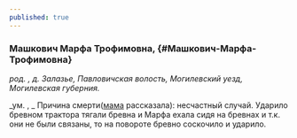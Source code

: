 ```yaml
---
published: true
---
```


### Машкович Марфа Трофимовна,  {#Машкович-Марфа-Трофимовна}

_род. , д. Залазье, Павловичская волость, Могилевский уезд, Могилевская губерния._

_ум. , _
Причина смерти(<a class="continue-reading" href="#Новикова-Светлана-Александровна">мама</a> рассказала): несчастный случай. Ударило бревном
трактора тягали бревна и Марфа ехала сидя на бревнах
и т.к. они не были связаны, то на повороте бревно соскочило и ударило. 
